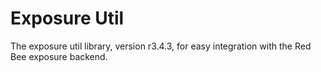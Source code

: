# Exposure Util

The exposure util library, version r3.4.3, for easy integration with the Red Bee exposure backend.